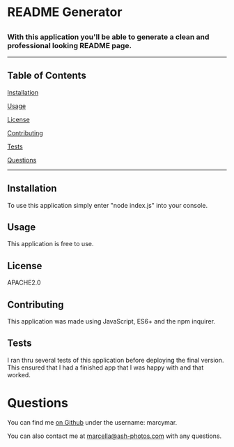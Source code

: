 
# README Generator
[](https://img.shields.io/badge/license-APACHE2.0-blue.svg)
---
### With this application you'll be able to generate a clean and professional looking README page.
---
## Table of Contents
[Installation](#installation)

[Usage](#usage)

[License](#license)

[Contributing](#contributing)

[Tests](#tests)

[Questions](#questions)

---

## Installation
To use this application simply enter "node index.js" into your console.
    
## Usage
This application is free to use.
    
## License
APACHE2.0
    
## Contributing
This application was made using JavaScript, ES6+ and the npm inquirer.
    
## Tests
I ran thru several tests of this application before deploying the final version.  This ensured that I had a finished app that I was happy with and that worked.
    
# Questions
You can find me [on Github](https://github.com/marcymar) under the username: marcymar. 

You can also contact me at marcella@ash-photos.com with any questions.
        
